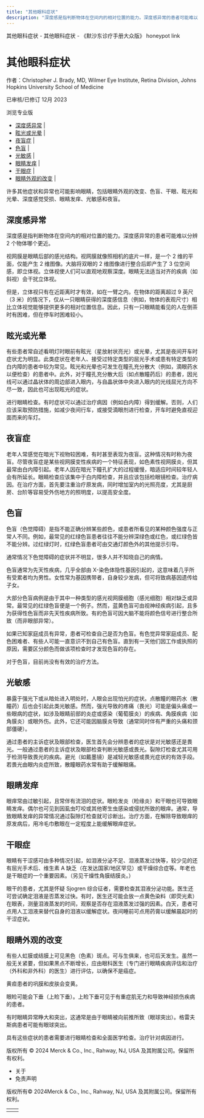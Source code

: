 ```yaml
---
title: "其他眼科症状"
description: "深度感是指判断物体在空间内的相对位置的能力。深度感异常的患者可能难以分辨 2 个物体哪个更近。"
---
```


﻿其他眼科症状 \- 其他眼科症状 \- 《默沙东诊疗手册大众版》 honeypot link

# 其他眼科症状

作者：Christopher J. Brady, MD, Wilmer Eye Institute, Retina Division, Johns Hopkins
University School of Medicine

已审核/已修订 12月 2023

浏览专业版

- [深度感异常](#深度感异常_v6580211_zh) \|
- [眩光或光晕](#眩光或光晕_v6580217_zh) \|
- [夜盲症](#夜盲症_v6580223_zh) \|
- [色盲](#色盲_v6580232_zh) \|
- [光敏感](#光敏感_v6580250_zh) \|
- [眼睛发痒](#眼睛发痒_v6580259_zh) \|
- [干眼症](#干眼症_v6580264_zh) \|
- [眼睛外观的改变](#眼睛外观的改变_v45390536_zh) \|

许多其他症状和异常也可能影响眼睛，包括眼睛外观的改变、色盲、干眼、眩光和光晕、深度感觉受损、眼睛发痒、光敏感和夜盲。

## 深度感异常

深度感是指判断物体在空间内的相对位置的能力。深度感异常的患者可能难以分辨 2 个物体哪个更近。

视网膜是眼睛后部的感光结构。视网膜就像照相机的底片一样，是一个 2 维的平面，仅能产生 2 维图像。大脑将双眼的 2 维图像进行整合后即产生了 3 位空间感，即立体视。立体视使人们可以直观地观察深度。眼睛无法适当对齐的疾病（如斜视）会干扰立体视。

但是，立体视只有在近距离时才有效，如在一臂之内。在物体的距离超过 9 英尺（3 米）的情况下，仅从一只眼睛获得的深度感信息（例如，物体的表观尺寸）相比立体视觉能够提供更多的相对位置信息。因此，只有一只眼睛能看见的人在倒茶时有困难，但在停车时困难较小。

## 眩光或光晕

有些患者常自述看明灯时眼前有眩光（星放射状亮光）或光晕，尤其是夜间开车时症状尤为明显。此类症状在老年人、接受过特定类型的屈光手术或患有特定类型的白内障的患者中较为常见。眩光和光晕也可发生在瞳孔充分散大（例如，滴眼药水以便检查）的患者中。此外，对于瞳孔充分散大后（如点散瞳药后）的患者，因光线可以通过晶状体的周边部进入眼内，与自晶状体中央进入眼内的光线屈光方向不尽一致，因此也可出现眩光的症状。

进行眼睛检查。有时症状可以通过治疗病因（例如白内障）得到缓解。否则，人们应该采取预防措施，如减少夜间行车，或接受滴眼剂进行检查，开车时避免直视迎面而来的车灯。

## 夜盲症

老年人常感觉在暗光下视物较困难，有时甚至表现为夜盲。这种情况有时称为夜盲。尽管夜盲症是某些视网膜变性疾病的一个特征表现，如色素性视网膜炎，但其最常由白内障引起。老年人因在暗光下瞳孔扩大的过程缓慢，暗适应时间较年轻人会有所延长。眼睛检查应该集中于白内障检查，并且应该包括检眼镜检查。治疗病因。在治疗方面，首先要注重治疗原发病，同时增加室内的光照亮度，尤其是厨房、台阶等容易受外伤地方的照明度，以提高安全度。

## 色盲

色盲（色觉障碍）是指不能正确分辨某些颜色，或患者所看见的某种颜色强度与正常人不同。例如，最常见的红绿色盲患者往往不能分辨深绿色或红色，或红绿色皆不能分辨。过红绿灯时，红绿色盲患者可由交通灯颜色外的其他提示引导。

通常情况下色觉障碍的症状并不明显，很多人并不知晓自己的病情。

色盲通常为先天性疾病，几乎全部由 X-染色体隐性基因引起的，这意味着几乎所有受累者均为男性。女性常为基因携带者，自身较少发病，但可将致病基因遗传给子女。

大部分色盲病例是由于其中一种类型的感光视网膜细胞（感光细胞）相对缺乏或异常。最常见的红绿色盲便是一个例子。然而，蓝黄色盲可由视神经疾病引起，且多为获得性色盲而非先天性疾病所致。有的色盲可因大脑不能将颜色信号进行整合所致（而非眼部异常）。

如果已知家庭成员有异常，患者可检查自己是否为色盲。有色觉异常家庭成员、配色困难者、有些人可能一直意识不到自己有色盲。直到有一天他们因工作或执照的原因，需要区分颜色而做该项检查时才发现色盲的存在。

对于色盲，目前尚没有有效的治疗方法。

## 光敏感

暴露于强光下或从暗处进入明处时，人眼会出现怕光的症状。点散瞳的眼药水（散瞳药）后也会引起此类光敏感。然而，强光导致的疼痛（畏光）可能是偏头痛或一些眼病的症状，如涉及眼睛前部的炎症或感染（葡萄膜炎）的疾病、角膜疾病（如角膜炎）或眼外伤。此外，它还可能因脑膜炎导致（通常同时伴有严重的头痛和颈部僵硬）。

通过患者的主诉症状及眼部检查，医生首先会分辨患者的症状是对光敏感还是畏光。一般通过患者的主诉症状及眼部检查判断光敏感或畏光。裂隙灯检查尤其可用于检测导致畏光的疾病。避光（如戴墨镜）是减轻光敏感或畏光症状的有效手段。若畏光由眼内炎症所致，散瞳眼药水常有助于缓解眼痛。

## 眼睛发痒

眼痒常由过敏引起，且常伴有流泪的症状。眼睑发炎（睑缘炎）和干眼也可导致眼睛发痒。偶尔也可见到因虱虫叮咬或其他寄生虫感染或侵扰所致的眼痒。通常，导致眼睛发痒的异常情况通过裂隙灯检查就可诊断出。治疗方面，在解除导致眼痒的原发病后，用冷毛巾敷眼在一定程度上能缓解眼痒症状。

## 干眼症

眼睛有干涩感可由多种情况引起，如泪液分泌不足、泪液蒸发过快等，较少见的还有屈光手术后、维生素 A 缺乏（在发达国家/地区罕见）或干燥综合症等。年老也是干眼症的一个重要因素。（另见干燥性角膜结膜炎。）

眼干的患者，尤其是怀疑 Sjogren 综合征者，需要检查其泪液分泌功能。医生还可尝试确定泪液是否蒸发过快。有时，医生还可能会放一点黄色染料（即荧光素）在眼表，测量泪液蒸发的时间，观察是否存在泪液蒸发过强的因素。白天，患者可点用人工泪液来替代自身的泪液以缓解症状。夜间睡前可点用药膏以缓解晨起时的干涩症状。

## 眼睛外观的改变

有些人虹膜或结膜上可见黑色（色素）斑点。可与生俱来，也可后天发生。虽然一般无关紧要，但如果黑点不断增长，应由眼科医生（专门进行眼睛疾病评估和治疗（外科和非外科）的医生）进行评估，以确保不是癌症。

黄疸患者的巩膜和皮肤会变黄。

眼睑可能会下垂（上睑下垂）。上睑下垂可见于有重症肌无力和导致神经损伤疾病的患者。

有时眼睛异常睁大和突出，这通常是由于眼睛被向前推所致（眼球突出）。格雷夫斯病患者可能有眼球突出。

具有这些症状的患者需要进行眼睛检查和全面医学检查。治疗针对病因进行。



版权所有 © 2024
Merck & Co., Inc., Rahway, NJ, USA 及其附属公司。保留所有权利。

- 关于
- 免责声明

版权所有© 2024Merck & Co., Inc., Rahway, NJ, USA 及其附属公司。保留所有权利。

|     |     |
| --- | --- |
|  |  |